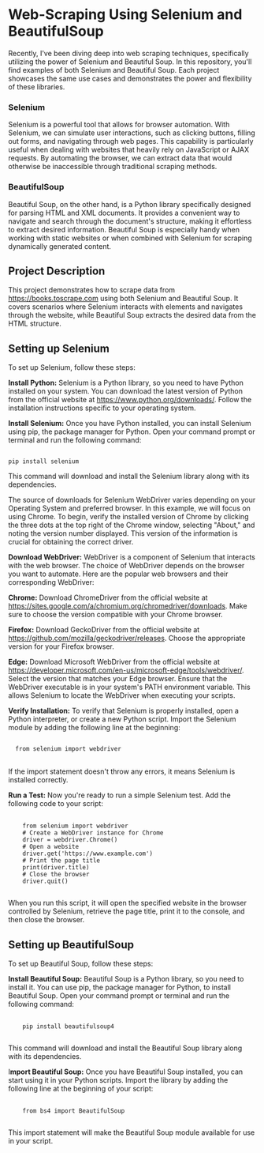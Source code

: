 # Web-Scraping Using Selenium and BeautifulSoup
Recently, I've been diving deep into web scraping techniques, specifically utilizing the power of Selenium and Beautiful Soup. 
In this repository, you'll find examples of both Selenium and Beautiful Soup. Each project showcases the same use cases and demonstrates the power and flexibility of these libraries.

### Selenium
Selenium is a powerful tool that allows for browser automation. With Selenium, we can simulate user interactions, such as clicking buttons, filling out forms, and navigating through web pages. This capability is particularly useful when dealing with websites that heavily rely on JavaScript or AJAX requests. By automating the browser, we can extract data that would otherwise be inaccessible through traditional scraping methods.

### BeautifulSoup
Beautiful Soup, on the other hand, is a Python library specifically designed for parsing HTML and XML documents. It provides a convenient way to navigate and search through the document's structure, making it effortless to extract desired information. Beautiful Soup is especially handy when working with static websites or when combined with Selenium for scraping dynamically generated content.

## Project Description
This project demonstrates how to scrape data from https://books.toscrape.com using both Selenium and Beautiful Soup. It covers scenarios where Selenium interacts with elements and navigates through the website, while Beautiful Soup extracts the desired data from the HTML structure.

## Setting up Selenium
To set up Selenium, follow these steps:

**Install Python:** Selenium is a Python library, so you need to have Python installed on your system. You can download the latest version of Python from the official website at https://www.python.org/downloads/. Follow the installation instructions specific to your operating system.

**Install Selenium:** Once you have Python installed, you can install Selenium using pip, the package manager for Python. Open your command prompt or terminal and run the following command:

<pre><code>
pip install selenium
</code></pre>

This command will download and install the Selenium library along with its dependencies.

The source of downloads for Selenium WebDriver varies depending on your Operating System and preferred browser. In this example, we will focus on using Chrome. To begin, verify the installed version of Chrome by clicking the three dots at the top right of the Chrome window, selecting "About," and noting the version number displayed. This version of the information is crucial for obtaining the correct driver.

**Download WebDriver:** WebDriver is a component of Selenium that interacts with the web browser. The choice of WebDriver depends on the browser you want to automate. Here are the popular web browsers and their corresponding WebDriver:

**Chrome:** Download ChromeDriver from the official website at https://sites.google.com/a/chromium.org/chromedriver/downloads. Make sure to choose the version compatible with your Chrome browser.

**Firefox:** Download GeckoDriver from the official website at https://github.com/mozilla/geckodriver/releases. Choose the appropriate version for your Firefox browser.

**Edge:** Download Microsoft WebDriver from the official website at https://developer.microsoft.com/en-us/microsoft-edge/tools/webdriver/. Select the version that matches your Edge browser.
Ensure that the WebDriver executable is in your system's PATH environment variable. This allows Selenium to locate the WebDriver when executing your scripts.

**Verify Installation:** To verify that Selenium is properly installed, open a Python interpreter, or create a new Python script. Import the Selenium module by adding the following line at the beginning:

<pre><code>
  from selenium import webdriver
</code>
</pre>

If the import statement doesn't throw any errors, it means Selenium is installed correctly.

**Run a Test:** Now you're ready to run a simple Selenium test. Add the following code to your script:

<pre>
  <code>
    from selenium import webdriver
    # Create a WebDriver instance for Chrome
    driver = webdriver.Chrome()
    # Open a website
    driver.get('https://www.example.com')
    # Print the page title
    print(driver.title)
    # Close the browser
    driver.quit()
  </code>
</pre>

When you run this script, it will open the specified website in the browser controlled by Selenium, retrieve the page title, print it to the console, and then close the browser.

## Setting up BeautifulSoup

To set up Beautiful Soup, follow these steps:

**Install Beautiful Soup:**  Beautiful Soup is a Python library, so you need to install it. You can use pip, the package manager for Python, to install Beautiful Soup. Open your command prompt or terminal and run the following command:

<pre>
  <code>
    pip install beautifulsoup4
  </code>
</pre>

This command will download and install the Beautiful Soup library along with its dependencies.

I**mport Beautiful Soup:** Once you have Beautiful Soup installed, you can start using it in your Python scripts. Import the library by adding the following line at the beginning of your script:

<pre>
  <code>
    from bs4 import BeautifulSoup
  </code>
</pre>

This import statement will make the Beautiful Soup module available for use in your script.
